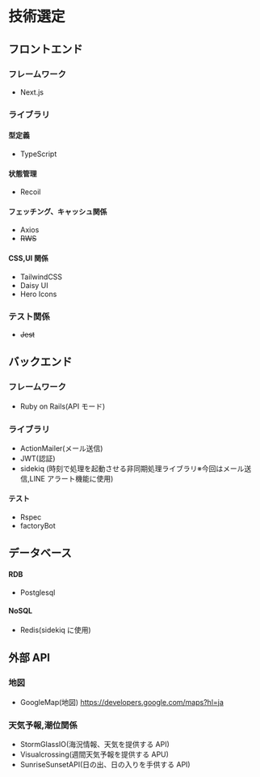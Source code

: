 # 技術選定

## フロントエンド

### フレームワーク

- Next.js

### ライブラリ

#### 型定義

- TypeScript

#### 状態管理

- Recoil

#### フェッチング、キャッシュ関係

- Axios
- ~~RWS~~

#### CSS,UI 関係

- TailwindCSS
- Daisy UI
- Hero Icons

### テスト関係

- ~~Jest~~

## バックエンド

### フレームワーク

- Ruby on Rails(API モード)

### ライブラリ

- ActionMailer(メール送信)
- JWT(認証)
- sidekiq
  (時刻で処理を起動させる非同期処理ライブラリ※今回はメール送信,LINE アラート機能に使用)

#### テスト

- Rspec
- factoryBot

## データベース

#### RDB

- Postglesql

#### NoSQL

- Redis(sidekiq に使用)

## 外部 API

### 地図

- GoogleMap(地図) https://developers.google.com/maps?hl=ja

### 天気予報,潮位関係

- StormGlassIO(海況情報、天気を提供する API)
- Visualcrossing(週間天気予報を提供する APU)
- SunriseSunsetAPI(日の出、日の入りを手供する API)
